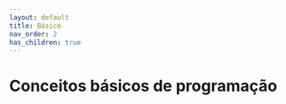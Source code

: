 ```yaml
---
layout: default
title: Básico
nav_order: 2
has_children: true
---
```


# Conceitos básicos de programação